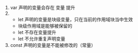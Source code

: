 1. var 声明的变量会存在 变量 提升
2. - let 声明的变量是块级变量，只在当前的作用域块当中生效
   - 块级作用域是能够被保留的
   - let 不存在变量提升
   - let 不允许重复声明变量
3. const 声明的变量是不能被修改的（常量）